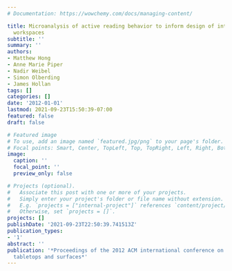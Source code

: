 ```yaml
---
# Documentation: https://wowchemy.com/docs/managing-content/

title: Microanalysis of active reading behavior to inform design of interactive desktop
  workspaces
subtitle: ''
summary: ''
authors:
- Matthew Hong
- Anne Marie Piper
- Nadir Weibel
- Simon Olberding
- James Hollan
tags: []
categories: []
date: '2012-01-01'
lastmod: 2021-09-23T15:50:39-07:00
featured: false
draft: false

# Featured image
# To use, add an image named `featured.jpg/png` to your page's folder.
# Focal points: Smart, Center, TopLeft, Top, TopRight, Left, Right, BottomLeft, Bottom, BottomRight.
image:
  caption: ''
  focal_point: ''
  preview_only: false

# Projects (optional).
#   Associate this post with one or more of your projects.
#   Simply enter your project's folder or file name without extension.
#   E.g. `projects = ["internal-project"]` references `content/project/deep-learning/index.md`.
#   Otherwise, set `projects = []`.
projects: []
publishDate: '2021-09-23T22:50:39.741513Z'
publication_types:
- '1'
abstract: ''
publication: '*Proceedings of the 2012 ACM international conference on Interactive
  tabletops and surfaces*'
---
```


